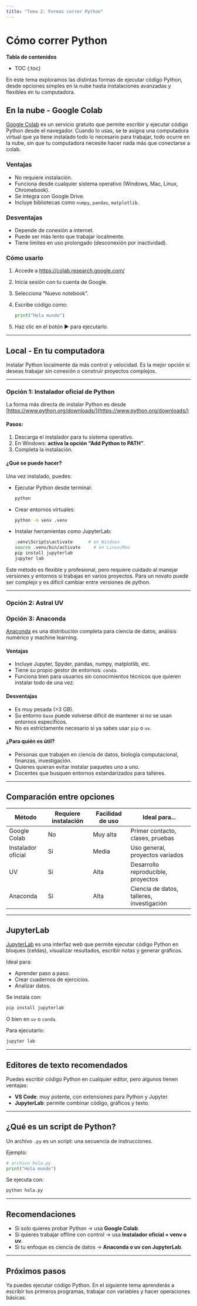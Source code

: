 ```yaml
---
title: "Tema 2: Formas correr Python"
---
```


# Cómo correr Python

__**Tabla de contenidos**__
* TOC
{:toc}

En este tema exploramos las distintas formas de ejecutar código Python, desde opciones simples en la nube hasta instalaciones avanzadas y flexibles en tu computadora.


## En la nube - Google Colab

[Google Colab](https://colab.research.google.com/) es un servicio gratuito que permite escribir y ejecutar código Python desde el navegador.
Cuando lo usas, se te asigna una computadora virtual que ya tiene instalado todo lo necesario para trabajar, todo ocurre en la nube, sin que tu computadora necesite hacer nada más que conectarse a colab.

### Ventajas

- No requiere instalación.
- Funciona desde cualquier sistema operativo (Windows, Mac, Linux, Chromebook).
- Se integra con Google Drive.
- Incluye bibliotecas como `numpy`, `pandas`, `matplotlib`.

### Desventajas

- Depende de conexión a internet.
- Puede ser más lento que trabajar localmente.
- Tiene límites en uso prolongado (desconexión por inactividad).

### Cómo usarlo

1. Accede a https://colab.research.google.com/
2. Inicia sesión con tu cuenta de Google.
3. Selecciona “Nuevo notebook”.
4. Escribe código como:

   ```python
   print("Hola mundo")
   ```

5. Haz clic en el botón ▶ para ejecutarlo.

---

## Local - En tu computadora

Instalar Python localmente da más control y velocidad. Es la mejor opción si deseas trabajar sin conexión o construir proyectos complejos.

---

### Opción 1: Instalador oficial de Python

La forma más directa de instalar Python es desde [https://www.python.org/downloads/](https://www.python.org/downloads/)

#### Pasos:

1. Descarga el instalador para tu sistema operativo.
2. En Windows: **activa la opción “Add Python to PATH”**.
3. Completa la instalación.

#### ¿Qué se puede hacer?

Una vez instalado, puedes:

- Ejecutar Python desde terminal:

  ```bash
  python
  ```

- Crear entornos virtuales:

  ```bash
  python -m venv .venv
  ```

- Instalar herramientas como JupyterLab:

  ```bash
  .venv\Scripts\activate      # en Windows
  source .venv/bin/activate     # en Linux/Mac
  pip install jupyterlab
  jupyter lab
  ```

Este método es flexible y profesional, pero requiere cuidado al manejar versiones y entornos si trabajas en varios proyectos. Para un novato puede ser complejo y es dificil cambiar entre versiones de python.

---

### Opción 2: Astral UV



### Opción 3: Anaconda

[Anaconda](https://www.anaconda.com/) es una distribución completa para ciencia de datos, análisis numérico y machine learning.

#### Ventajas

- Incluye Jupyter, Spyder, pandas, numpy, matplotlib, etc.
- Tiene su propio gestor de entornos: `conda`.
- Funciona bien para usuarios sin conocimientos técnicos que quieren instalar todo de una vez.

#### Desventajas

- Es muy pesada (>3 GB).
- Su entorno `base` puede volverse difícil de mantener si no se usan entornos específicos.
- No es estrictamente necesario si ya sabes usar `pip` o `uv`.

#### ¿Para quién es útil?

- Personas que trabajen en ciencia de datos, biología computacional, finanzas, investigación.
- Quienes quieran evitar instalar paquetes uno a uno.
- Docentes que busquen entornos estandarizados para talleres.

---

## Comparación entre opciones

| Método             | Requiere instalación | Facilidad de uso | Ideal para...                          |
|--------------------|----------------------|------------------|----------------------------------------|
| Google Colab       | No                   | Muy alta         | Primer contacto, clases, pruebas       |
| Instalador oficial | Sí                   | Media            | Uso general, proyectos variados        |
| UV                 | Sí                   | Alta             | Desarrollo reproducible, proyectos     |
| Anaconda           | Sí                   | Alta             | Ciencia de datos, talleres, investigación |

---

## JupyterLab

[JupyterLab](https://jupyter.org/) es una interfaz web que permite ejecutar código Python en bloques (celdas), visualizar resultados, escribir notas y generar gráficos.

Ideal para:

- Aprender paso a paso.
- Crear cuadernos de ejercicios.
- Analizar datos.

Se instala con:

```bash
pip install jupyterlab
```

O bien en `uv` o `conda`.

Para ejecutarlo:

```bash
jupyter lab
```

---

## Editores de texto recomendados

Puedes escribir código Python en cualquier editor, pero algunos tienen ventajas:

- **VS Code**: muy potente, con extensiones para Python y Jupyter.
- **JupyterLab**: permite combinar código, gráficos y texto.

---

## ¿Qué es un script de Python?

Un archivo `.py` es un script: una secuencia de instrucciones.

Ejemplo:

```python
# archivo hola.py
print("Hola mundo")
```

Se ejecuta con:

```bash
python hola.py
```

---

## Recomendaciones

- Si solo quieres probar Python → usa **Google Colab**.
- Si quieres trabajar offline con control → usa **Instalador oficial + venv o uv**.
- Si tu enfoque es ciencia de datos → **Anaconda o uv con JupyterLab**.

---

## Próximos pasos

Ya puedes ejecutar código Python. En el siguiente tema aprenderás a escribir tus primeros programas, trabajar con variables y hacer operaciones básicas.

